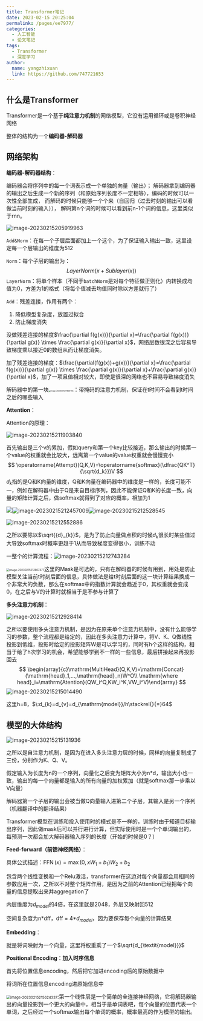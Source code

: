 ```yaml
---
title: Transformer笔记
date: 2023-02-15 20:25:04
permalink: /pages/ee7977/
categories:
  - 人工智能
  - 论文笔记
tags:
  - Transformer
  - 深度学习
author: 
  name: yangzhixuan
  link: https://github.com/747721653
---
```

## 什么是Transformer

Transformer是一个基于**纯注意力机制**的网络模型，它没有运用循环或是卷积神经网络

整体的结构为一个**编码器-解码器**

## 网络架构
**编码器-解码器结构**：

编码器会将序列中的每一个词表示成一个单独的向量（输出）；
解码器拿到编码器的输出之后生成一个新的序列（和原始序列长度不一定相等），编码的时候可以一次性全部生成，
而解码的时候只能够一个个来（自回归（过去时刻的输出可以看做当前时刻的输入）），
解码第n个词的时候可以看到前n-1个词的信息，这里类似于rnn。

![image-20230215205919963](Transformer笔记.assets/image-20230215205919963.png)

`Add&Norm`：在每一个子层后面都加上一个这个，为了保证输入输出一致，这里设定每一个层输出的维度为512

`Norm`：每个子层的输出为：
$$
LayerNorm(x+Sublayer(x))
$$
`LayerNorm`：将单个样本（不同于`batchNorm`是对每个特征做正则化）内转换成均值为0，方差为1的格式（将每个值减去均值同时除以方差就行了）

`Add`：残差连接，作用有两个：

1. 降低模型复杂度，放置过拟合
2.  防止梯度消失

没做残差连接的梯度$\frac{\partial f(g(x))}{\partial x}=\frac{\partial f(g(x))}{\partial g(x)} \times \frac{\partial g(x)}{\partial x}$，网络层数很深之后容易导致梯度乘以接近0的数组从而让梯度消失。

加了残差连接的梯度：$\frac{\partial(f(g(x))+g(x))}{\partial x}=\frac{\partial f(g(x))}{\partial g(x)} \times \frac{\partial g(x)}{\partial x}+\frac{\partial g(x)}{\partial x}$，加了一项且值相对较大，即使是很深的网络也不容易导致梯度消失

解码器中的第一块<img src="Transformer笔记.assets/image-20230215211539455.png" alt="image-20230215211539455" style="zoom: 33%;" />：带掩码的注意力机制，保证在t时间不会看到t时间之后的哪些输入

**Attention**：

Attention的原理：

![image-20230215211903840](Transformer笔记.assets/image-20230215211903840.png)

首先输出是三个v的累加，假如query和第一个key比较接近，那么输出的时候第一个value的权重就会比较大，远离第一个value的value权重就会慢慢变小
$$
\operatorname{Attempt}(Q,K,V)=\operatorname{softmax}(\dfrac{QK^T}{\sqrt{d_k}})V
$$
$d_k$指的是Q和K向量的维度，Q和K向量在编码器中的维度是一样的，长度可能不一，例如在解码器中由于Q是来自目标序列，因此不能保证Q和K的长度一致，向量的矩阵计算之后，做softmax就得到了对应的概率，相加为1

![](Transformer笔记.assets/image-20230215212451653.png)![image-20230215212457009](Transformer笔记.assets/image-20230215212457009.png)![image-20230215212528545](Transformer笔记.assets/image-20230215212528545.png)

![image-20230215212552886](Transformer笔记.assets/image-20230215212552886.png)

之所以要除以$\sqrt{{d}_{k}}$，是为了防止向量做点积的时候$d_k$很长时某些值过大导致softmax时概率更趋于1从而导致梯度变得很小，训练不动

一整个的计算流程：![image-20230215212743284](Transformer笔记.assets/image-20230215212743284.png)

<img src="Transformer笔记.assets/image-20230215212807477.png" alt="image-20230215212807477" style="zoom: 50%;" />这里的Mask是可选的，只有在解码器的时候有用到，用处是防止模型关注当前t时刻后面的信息，具体做法是给t时刻后面的这一块计算结果换成一个非常大的负数，那么在softmax中的指数计算就会趋近于0，其权重就会变成0，在之后与V的计算时就相当于是不参与计算了

**多头注意力机制**：

![image-20230215212928414](Transformer笔记.assets/image-20230215212928414.png)

之所以要使用多头注意力机制，是因为在原来单个注意力机制中，没有什么能够学习的参数，整个流程都是给定的，因此在多头注意力计算中，将V、K、Q做线性投影到低维，投影时给定的投影矩阵W是可以学习的，同时有h个这样的结构，相当于给了h次学习的机会，希望能够学到不一样的一些信息，最后拼接起来再投影回去
$$
\begin{array}{c}\mathrm{MultiHead}(Q,K,V)=\mathrm{Concat}(\mathrm{head}_1,...,\mathrm{head}_n)W^O\\ \mathrm{where head}_i=\mathrm{Atention}(QW_i^Q,KW_i^K,VW_i^V)\end{array}
$$
![image-20230215215014490](Transformer笔记.assets/image-20230215215014490.png)

这里h=8，$\:d_{k}=d_{v}=d_{\mathrm{model}}/h\stackrel{}{=}64$

## 模型的大体结构

![image-20230215215131936](Transformer笔记.assets/image-20230215215131936.png)

之所以是自注意力机制，是因为在进入多头注意力层的时候，同样的向量复制成了三份，分别作为K、Q、V。

假定输入为长度为n的一个序列，向量化之后变为矩阵大小为n*d，输出大小也一致，输出的每一个向量都是输入的所有向量的加权累加（就是softmax那一步乘以V向量）

解码器第一个子层的输出会被当做Q向量输入进第二个子层，其输入是另一个序列（机器翻译中的翻译结果）

Transformer模型在训练和投入使用时的模式是不一样的，训练时由于知道目标输出序列，因此做mask后可以并行进行计算，但实际使用时是一个个单词输出的，每预测一次都会加大解码器输入序列的长度（开始的时候是0？）

**Feed-forward（前馈神经网络）**：

具体公式描述：$\operatorname{FFN}(x)=\max(0,xW_1+b_1)W_2+b_2$

包含两个线性变换和一个Relu激活，transformer在这边对每个向量都会用相同的参数应用一次，之所以不对整个矩阵作用，是因为之前的Attention已经把每个向量的信息提取出来并aggregation了

内层维度为$d_{model}$的4倍，在这里就是2048，外层又映射回512

空间复杂度为n\*dff，dff = 4\*$d_{model}$，因为要保存每个向量的计算结果

**Embedding**：

就是将词映射为一个向量，这里将权重乘了一个$\sqrt{d_{\textit{model}}}$

**Positional Encoding**：**加入时序信息**

首先将位置信息encoding，然后把它加进encoding后的原始数据中

将词所在位置信息encoding进原始信息中

<img src="Transformer笔记.assets/image-20230215215624337.png" alt="image-20230215215624337" style="zoom:67%;" />:第一个线性层是一个简单的全连接神经网络，它将解码器输出的向量投影到一个更大的向量中，相当于是单词表吧，每个向量的位置代表一个单词，之后经过一个softmax输出每个单词的概率，概率最高的作为模型的输出。
